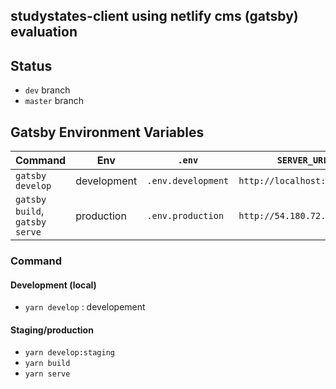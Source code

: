 ## studystates-client using netlify cms (gatsby) evaluation

## Status

- `dev` branch
- `master` branch

## Gatsby Environment Variables

| Command                        | Env         | `.env`             | `SERVER_URL`                |
| ------------------------------ | ----------- | ------------------ | --------------------------- |
| `gatsby develop`               | development | `.env.development` | `http://localhost:5000`     |
| `gatsby build`, `gatsby serve` | production  | `.env.production`  | `http://54.180.72.131:9000` |

### Command

#### Development (local)

- `yarn develop` : developement

#### Staging/production

- `yarn develop:staging`
- `yarn build`
- `yarn serve`
